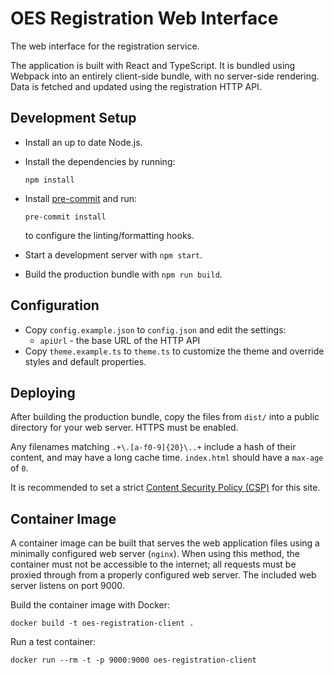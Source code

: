 # OES Registration Web Interface

The web interface for the registration service.

The application is built with React and TypeScript. It is bundled using Webpack into an
entirely client-side bundle, with no server-side rendering. Data is fetched and updated
using the registration HTTP API.

## Development Setup

- Install an up to date Node.js.

- Install the dependencies by running:

      npm install

- Install [pre-commit](https://pre-commit.com/) and run:

      pre-commit install

  to configure the linting/formatting hooks.

- Start a development server with `npm start`.

- Build the production bundle with `npm run build`.

## Configuration

- Copy `config.example.json` to `config.json` and edit the settings:
  - `apiUrl` - the base URL of the HTTP API
- Copy `theme.example.ts` to `theme.ts` to customize the theme and override styles and
  default properties.

## Deploying

After building the production bundle, copy the files from `dist/` into a public
directory for your web server. HTTPS must be enabled.

Any filenames matching `.+\.[a-f0-9]{20}\..+` include a hash of their content, and may
have a long cache time. `index.html` should have a `max-age` of `0`.

It is recommended to set a strict [Content Security Policy
(CSP)](https://developer.mozilla.org/en-US/docs/Web/HTTP/CSP) for this site.

## Container Image

A container image can be built that serves the web application files using a minimally
configured web server (`nginx`). When using this method, the container must not be
accessible to the internet; all requests must be proxied through from a properly
configured web server. The included web server listens on port 9000.

Build the container image with Docker:

    docker build -t oes-registration-client .

Run a test container:

    docker run --rm -t -p 9000:9000 oes-registration-client

